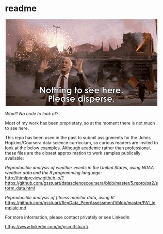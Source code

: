 # readme

<p align="center">
  <img src='nothing.gif'/>
</p>

_What?  No code to look at?_

Most of my work has been proprietary, so at the moment there is not much to see here.

This repo has been used in the past to submit assignments for the Johns Hopkins/Coursera data science curriculum, so curious readers are invited to look at the below examples.  Although academic rather than professional, these files are the closest approximation to work samples publically available:

*Reproducible analysis of weather events in the United States, using NOAA weather data and the R programming language:*
http://htmlpreview.github.io/?https://github.com/gsstuart/datasciencecoursera/blob/master/5.repro/pa2/storm_data.html

*Reproducible analysis of fitness monitor data, using R:*
https://github.com/gsstuart/RepData_PeerAssessment1/blob/master/PA1_template.md

For more information, please contact privately or see LinkedIn:

https://www.linkedin.com/in/gscottstuart/
